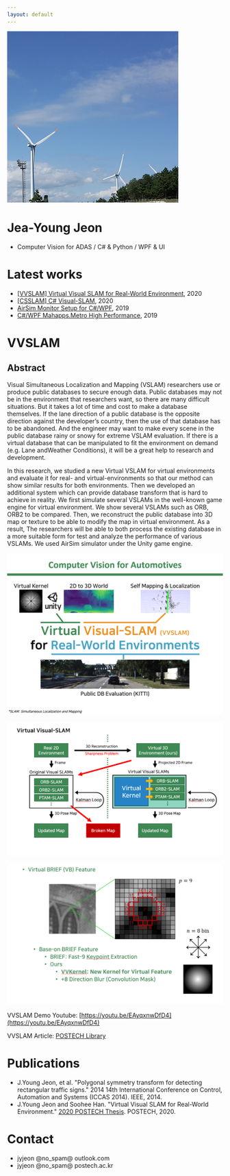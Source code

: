 ```yaml
---
layout: default
---
```


![wind power](./assets/myPic.png)
# Jea-Young Jeon
* Computer Vision for ADAS / C# & Python / WPF & UI

# Latest works

* [[VVSLAM] Virtual Visual SLAM for Real-World Environment](https://github.com/jyjeon-dev/VVSLAM), 2020
* [[CSSLAM] C# Visual-SLAM](https://github.com/jyjeon-dev/CsharpSlam), 2020
* [AirSim Monitor Setup for C#/WPF](https://github.com/jyjeon-dev/airsimMonitor), 2019
* [C#/WPF Mahapps.Metro High Performance](https://github.com/jyjeon-dev/flasharpMetro), 2019

# VVSLAM

## Abstract

Visual Simultaneous Localization and Mapping (VSLAM) researchers use or produce public databases to secure enough data. Public databases may not be in the environment that researchers want, so there are many difficult situations. But it takes a lot of time and cost to make a database themselves. If the lane direction of a public database is the opposite direction against the developer’s country, then the use of that database has to be abandoned. And the engineer may want to make every scene in the public database rainy or snowy for extreme VSLAM evaluation. If there is a virtual database that can be manipulated to fit the environment on demand (e.g. Lane andWeather Conditions), it will be a great help to research and development.

In this research, we studied a new Virtual VSLAM for virtual environments and evaluate it for real- and virtual-environments so that our method can show similar results for both environments. Then we developed an additional system which can provide database transform that is hard to achieve in reality. We first simulate several VSLAMs in the well-known game engine for virtual environment. We show several VSLAMs such as ORB, ORB2 to be compared. Then, we reconstruct the public database into 3D map or texture to be able to modify the map in virtual environment. As a result, The researchers will be able to both process the existing database in a more suitable form for test and analyze the performance of various VSLAMs. We used AirSim simulator under the Unity game engine.

![VVSLAM Infographic](./assets/vvslam.png)

![VVSLAM Block diagram](./assets/vvslam_block.png)

![VVSLAM Block kernel](./assets/vvslam_kernel.png)

VVSLAM Demo Youtube: [https://youtu.be/EAyqxnwDfD4](https://youtu.be/EAyqxnwDfD4)

VVSLAM Article: [POSTECH Library](https://postech-primo.hosted.exlibrisgroup.com/primo-explore/fulldisplay?docid=82POSTECH_INST21232402040003286&vid=82POSTECH&search_scope=alma_scope&tab=alma_tab&lang=ko_KR&context=L)


# Publications
- J.Young Jeon, et al. "Polygonal symmetry transform for detecting rectangular traffic signs." 2014 14th International Conference on Control, Automation and Systems (ICCAS 2014). IEEE, 2014.
- J.Young Jeon and Soohee Han. "Virtual Visual SLAM for Real-World Environment." [2020 POSTECH Thesis](https://postech-primo.hosted.exlibrisgroup.com/primo-explore/fulldisplay?docid=82POSTECH_INST21232402040003286&vid=82POSTECH&search_scope=alma_scope&tab=alma_tab&lang=ko_KR&context=L). POSTECH, 2020.

# Contact
* jyjeon @no_spam@ outlook.com
* jyjeon @no_spam@ postech.ac.kr

